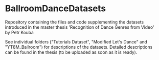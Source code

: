 # BallroomDanceDatasets
Repository containing the files and code supplementing the datasets introduced in the master thesis 'Recognition of Dance Genres from Video' by Petr Kouba

See individual folders ("Tutorials Dataset", "Modified Let's Dance" and "YT8M_Ballroom") for descriptions of the datasets. Detailed descriptions can be found in the thesis (to be uploaded as soon as it is ready).
